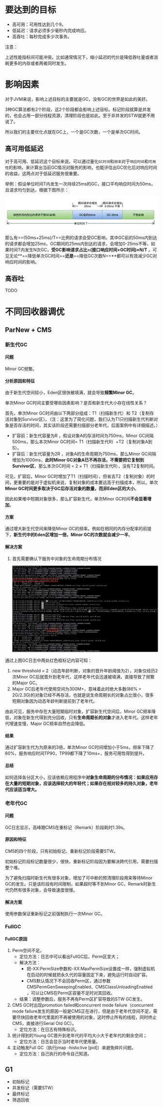 # 要达到的目标

- 高可用：可用性达到几个9。
- 低延迟：请求必须多少毫秒内完成响应。
- 高吞吐：每秒完成多少次事务。

注意：

上述性能指标间可能冲突。比如通常情况下，缩小延迟的代价是降低吞吐量或者消耗更多的内存或者两者同时发生。

# 影响因素

对于JVM来说，影响上述目标的主要就是GC，没有GC的世界是如此的美好。

3种GC算法都有2个阶段，这2个阶段都会影响上述目标。标记阶段就算是并发的，也会占用一部分线程资源，清理阶段也是如此。至于非并发的STW就更不用说了。

所以我们的主要优化点就在GC上，一个是GC次数，一个是单次GC时间。

## 高可用低延迟

对于高可用、低延迟这个目标来说。可以通过量化`GC时间`和`频率`对于`响应时间`和`可用性`的影响，来计算出当前GC情况对服务的影响，也能评估出GC优化后对响应时间的收益，这两点对于低延迟服务很重要。

举例：假设单位时间T内发生一次持续25ms的GC，接口平均响应时间为50ms，且请求均匀到达，根据下图所示：

![img](GC调优.assets/f6e7326e.png)

那么有==(50ms+25ms)/T==比例的请求会受GC影响，其中GC前的50ms内到达的请求都会增加25ms，GC期间的25ms内到达的请求，会增加0-25ms不等，如果时间T内发生N次GC，**受GC影响请求占比=(接口响应时间+GC时间)×N/T** 。可见无论**==降低单次GC时间==**还是**==降低GC次数N==**都可以有效减少GC对响应时间的影响。

## 高吞吐

TODO



# 不同回收器调优

## ParNew + CMS

### 新生代GC

#### 问题

Minor GC频繁。

#### 分析原因和特征

由于新生代空间较小，Eden区很快被填满，就会导致**频繁Minor GC**。

单次Minor GC时间主要受哪些因素影响？是否和新生代大小存在线性关系？

首先，单次Minor GC时间由以下两部分组成：T1（扫描新生代）和 T2（复制存活对象到Survivor区）。（注：这里为了简化问题，我们认为T1只扫描新生代判断对象是否存活的时间，其实该阶段还需要扫描部分老年代，后面案例中有详细描述。）

- 扩容前：新生代容量为R ，假设对象A的存活时间为750ms，Minor GC间隔500ms，那么本次Minor GC时间= T1（扫描新生代R）+T2（复制对象A到S）。
- 扩容后：新生代容量为2R ，对象A的生命周期为750ms，那么Minor GC间隔增加为1000ms，**此时Minor GC对象A已不再存活，不需要把它复制到Survivor区**，那么本次GC时间 = 2 × T1（扫描新生代R），没有T2复制时间。

可见，扩容后，Minor GC时增加了T1（扫描时间），但省去T2（复制对象）的时间，更重要的是对于虚拟机来说，复制对象的成本要远高于扫描成本，所以，单次**Minor GC时间更多取决于GC后存活对象的数量，而非Eden区的大小**。

因此如果堆中短期对象很多，那么扩容新生代，单次Minor GC时间**不会显著增加**。

#### 方案

通过增大新生代空间来降低Minor GC的频率。例如在相同的内存分配率的前提下，**新生代中的Eden区增加一倍，Minor GC的次数就会减少一半**。

#### 解决方案

1. 首先需要确认下服务中对象的生命周期分布情况

   ![img](GC调优.assets/1470cba5.png)

通过上图GC日志中两处红色框标记内容可知： 

1. new threshold = 2（动态年龄判断，对象的晋升年龄阈值为2），对象仅经历2次Minor GC后就晋升到老年代，这样老年代会迅速被填满，直接导致了频繁的Major GC。 
2. Major GC后老年代使用空间为300M+，意味着此时绝大多数(86% = 2G/2.3G)的对象已经不再存活，也就是说生命周期长的对象占比很小，很多短期对象因为动态年龄判断提前到了老年代。

由此可见，服务中存在大量短期临时对象，扩容新生代空间后，Minor GC频率降低，对象在新生代得到充分回收，只有**生命周期长的对象**才进入老年代。这样老年代增速变慢，Major GC频率自然也会降低。

#### 结果

通过扩容新生代为为原来的3倍，单次Minor GC时间增加小于5ms，频率下降了60%，服务响应时间TP90，TP99都下降了10ms+，服务可用性得到提升。

#### 总结

如何选择各分区大小，应该依赖应用程序中**对象生命周期的分布情况：如果应用存在大量的短期对象，应该选择较大的年轻代；如果存在相对较多的持久对象，老年代应该适当增大。**

### 老年代GC

#### 问题

GC日志显示，高峰期CMS在重标记（Remark）阶段耗时1.39s。

#### 原因和特征

CMS的四个阶段，只有初始标记、重新标记阶段需要STW。

初始标记阶段标记数量很少，很快，重新标记阶段因为要解决跨代引用，需要扫描整个堆。

为了避免扫描时新生代有很多对象，增加了可中断的预清理阶段用来等待Minor GC的发生。只是该阶段有时间限制，如果超时等不到Minor GC，Remark时新生代仍然有很多对象，会导致速度很慢。

#### 解决方案

使用参数保证重新标记之前强制执行一次Minor GC。

### FullGC

#### FullGC原因

1. Perm空间不足。
   - 定位方法：日志中可以看出FullGC后，Perm区变大； 
   - 解决方法：
     - 把-XX:PermSize参数和-XX:MaxPermSize设置成一样，强制虚拟机在启动的时候就把永久代的容量固定下来，避免运行时自动扩容。
     - CMS默认情况下不会回收Perm区，通过参数CMSPermGenSweepingEnabled、CMSClassUnloadingEnabled ，可以让CMS在Perm区容量不足时对其回收。
   - 结果：调整参数后，服务不再有Perm区扩容导致的STW GC发生。
2. CMS GC时出现promotion failed和concurrent mode failure（concurrent mode failure发生的原因一般是CMS正在进行，但是由于老年代空间不足，需要尽快回收老年代里面的不再被使用的对象，这时停止所有的线程，同时终止CMS，直接进行Serial Old GC）。
   - 定位方法：在日志有特殊标识。
3. 统计得到的Young GC晋升到老年代的平均大小大于老年代的剩余空间；
   - 定位方法：日志会显示当时老年代使用量。 
4. 主动触发Full GC（执行jmap -histo:live [pid]）来避免碎片问题。
   - 定位方法：自己执行的命令自己知道。

## G1

- 初始标记
- 并发标记（需要STW）
- 最终标记
- 筛选回收

